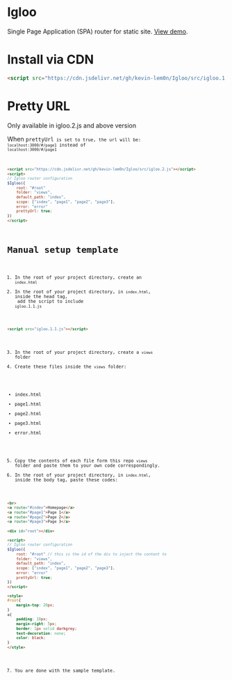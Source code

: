 # Igloo
Single Page Application (SPA) router for static site. [View demo](https://igloo-spa.netlify.app/).

# Install via CDN
```html
<script src="https://cdn.jsdelivr.net/gh/kevin-lem0n/Igloo/src/igloo.1.1.2.js"></script>
```

# Pretty URL
Only available in igloo.2.js and above version

When <code>prettyUrl<code> is set to true, the url will be:
<code>localhost:3000/#/page1</code> instead of <code>localhost:3000/#/page1</code>

```html
<script src="https://cdn.jsdelivr.net/gh/kevin-lem0n/Igloo/src/igloo.2.js"></script>
<script>
// Igloo router configuration
$Igloo({
    root: "#root" 
    folder: "views",
    default_path: "index",
    scope: ["index", "page1", "page2", "page3"],
    error: "error"
    prettyUrl: true;
})
</script>
```

# Manual setup template
1. In the root of your project directory, create an <code>index.html</code><br>
2. In the root of your project directory, in <code>index.html</code>, inside the head tag, <br>
add the script to include <code>igloo.1.1.js</code>
```html
<script src="igloo.1.1.js"></script>
```
3. In the root of your project directory, create a <code>views</code> folder<br>
4. Create these files inside the <code>views</code> folder:
- index.html <br>
- page1.html <br>
- page2.html <br>
- page3.html <br>
- error.html <br>
5. Copy the contents of each file form this repo <code>views</code> folder and paste them to your own code correspondingly.
6. In the root of your project directory, in <code>index.html</code>, inside the body tag, paste these codes:
```html
<br>
<a route="#index">Homepage</a>
<a route="#page1">Page 1</a>
<a route="#page2">Page 2</a>
<a route="#page3">Page 3</a>
    
<div id="root"></div>

<script>
// Igloo router configuration
$Igloo({
    root: "#root" // this is the id of the div to inject the content to
    folder: "views",
    default_path: "index",
    scope: ["index", "page1", "page2", "page3"],
    error: "error"
    prettyUrl: true;
})
</script>

<style>
#root{
    margin-top: 20px;
}
a{
    padding: 10px;
    margin-right: 5px;
    border: 1px solid darkgrey;
    text-decoration: none;
    color: black;
}
</style>
```
7. You are done with the sample template.